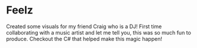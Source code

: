 # Feelz
Created some visuals for my friend Craig who is a DJ! First time collaborating with a music artist and let me tell you, this was so much fun to produce. Checkout the C# that helped make this magic happen! 

